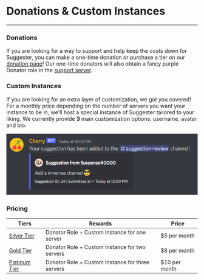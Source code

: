 # Donations & Custom Instances
---
### Donations

If you are looking for a way to support and help keep the costs down for Suggester, you can make a one-time donation or purchase a tier on our [donation page](https://ko-fi.com/suggester)! Our one-time donators will also obtain a fancy purple Donator role in the [support server](https://suggester.js.org/support).

### Custom Instances
If you are looking for an extra layer of customization, we got you covered! For a monthly price depending on the number of servers you want your instance to be in, we'll host a special instance of Suggester tailored to your liking. We currently provide **3** main customization options: username, avatar and bio. 

![An example of how a customized version of Suggester looks like](../images/custom-instance-example.png)

### Pricing
| Tiers                                                                              | Rewards                                           | Price         |
|------------------------------------------------------------------------------------|---------------------------------------------------|---------------|
| [Silver Tier](https://ko-fi.com/summary/54a88943-f7f1-4c2d-8ed8-076d616aeff8)      | Donator Role + Custom Instance for one server     | $5 per month  |
| [Gold Tier](https://ko-fi.com/summary/d5964004-f812-4b15-9c1a-4f8718787217)        | Donator Role + Custom Instance for two servers    | $8 per month  |
| [Platinum Tier](https://ko-fi.com/summary/415f47b3-26e7-4dd6-9b25-7b75fb8ac682)   | Donator Role + Custom Instance for three servers  | $10 per month |
